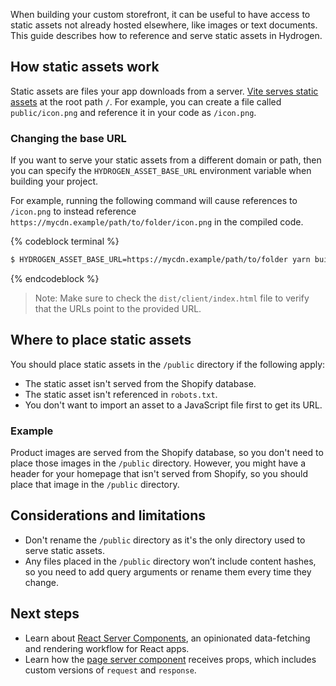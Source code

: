When building your custom storefront, it can be useful to have access to static assets not already hosted elsewhere, like images or text documents. This guide describes how to reference and serve static assets in Hydrogen.

## How static assets work

Static assets are files your app downloads from a server. [Vite serves static assets](https://vitejs.dev/guide/assets.html) at the root path `/`. For example, you can create a file called `public/icon.png` and reference it in your code as `/icon.png`.

### Changing the base URL

If you want to serve your static assets from a different domain or path, then you can specify the `HYDROGEN_ASSET_BASE_URL` environment variable when building your project.

For example, running the following command will cause references to `/icon.png` to instead reference `https://mycdn.example/path/to/folder/icon.png` in the compiled code.

{% codeblock terminal %}

```bash
$ HYDROGEN_ASSET_BASE_URL=https://mycdn.example/path/to/folder yarn build
```

{% endcodeblock %}

> Note:
> Make sure to check the `dist/client/index.html` file to verify that the URLs point to the provided URL.

## Where to place static assets

You should place static assets in the `/public` directory if the following apply:

- The static asset isn't served from the Shopify database.
- The static asset isn't referenced in `robots.txt`.
- You don't want to import an asset to a JavaScript file first to get its URL.

### Example

Product images are served from the Shopify database, so you don't need to place those images in the `/public` directory. However, you might have a header for your homepage that isn't served from Shopify, so you should place that image in the `/public` directory.

## Considerations and limitations

- Don't rename the `/public` directory as it's the only directory used to serve static assets.
- Any files placed in the `/public` directory won’t include content hashes, so you need to add query arguments or rename them every time they change.

## Next steps

- Learn about [React Server Components](/custom-storefronts/hydrogen/framework/react-server-components), an opinionated data-fetching and rendering workflow for React apps.
- Learn how the [page server component](/custom-storefronts/hydrogen/framework/pages) receives props, which includes custom versions of `request` and `response`.
